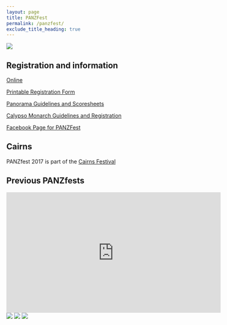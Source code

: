 ```yaml
---
layout: page
title: PANZFest
permalink: /panzfest/
exclude_title_heading: true
---
```


<p><img src="https://www.dropbox.com/s/n4ppzfubjay1gkg/PANZfest_logo_1.jpg?raw=1" /></p>

## Registration and information

[Online](https://www.surveymonkey.com/r/WBCGY5R)

[Printable Registration Form](https://www.dropbox.com/s/79ji8akomx8vy6z/PANZfest%20Registration%20Form_Updated%20on%2028.4.17.pdf?raw=1)

[Panorama Guidelines and Scoresheets](https://www.dropbox.com/s/zp24ro4q82c5nj4/PANZfest%20GUIDLINES%20and%20SCORE%20SHEETS%202017.pdf?raw=1)

[Calypso Monarch Guidelines and Registration](https://www.dropbox.com/s/9hw9w11l9ppdvv6/PANZfest%20Calypso%20Monarch%20-%20Guidelines%2C%20Rules%20%26%20Registration%20Form_Final.pdf?raw=1)

[Facebook Page for PANZFest](https://www.facebook.com/panzfest2015)

## Cairns

PANZfest 2017 is part of the [Cairns Festival](http://www.cairns.qld.gov.au/festival)

## Previous PANZfests

<iframe width="560" height="315" src="https://www.youtube.com/embed/eNuGITllEws" frameborder="0" allowfullscreen></iframe>

<img src="https://www.dropbox.com/s/g1cii20cwe2uy3x/lennox%20leads%20mass%20band%202013.jpg?raw=1" />

<img src="https://www.dropbox.com/s/jpmyvwc9phfgvxy/massed%20band%202013.jpg?raw=1" />

<img src="https://www.dropbox.com/s/2ekaiw2obwzg4n4/Pat%20and%20Diane%202015.jpg?raw=1" />

